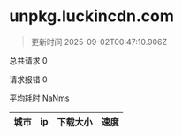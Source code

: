 
  # unpkg.luckincdn.com

  > 更新时间 2025-09-02T00:47:10.906Z
  
  总共请求 0

  请求报错 0

  平均耗时 NaNms

|城市|ip|下载大小|速度|
|-----|----------|---|---|

  